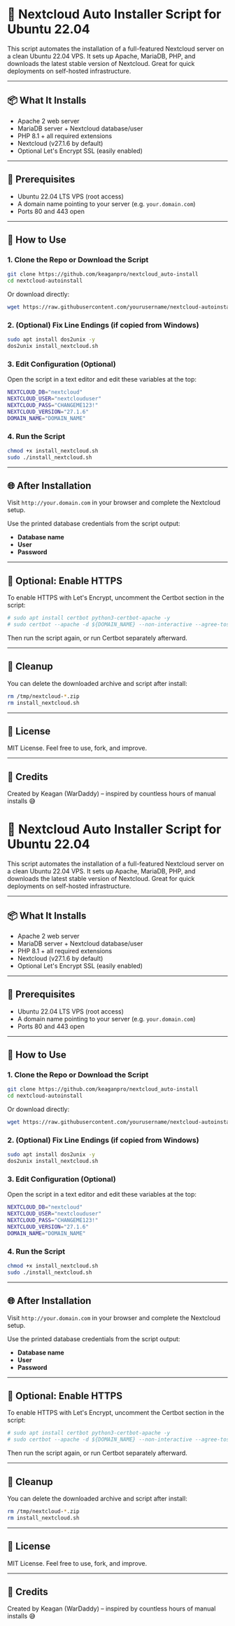 
# 🚀 Nextcloud Auto Installer Script for Ubuntu 22.04

This script automates the installation of a full-featured Nextcloud server on a clean Ubuntu 22.04 VPS. It sets up Apache, MariaDB, PHP, and downloads the latest stable version of Nextcloud. Great for quick deployments on self-hosted infrastructure.

---

## 📦 What It Installs

- Apache 2 web server
- MariaDB server + Nextcloud database/user
- PHP 8.1 + all required extensions
- Nextcloud (v27.1.6 by default)
- Optional Let's Encrypt SSL (easily enabled)

---

## 🔧 Prerequisites

- Ubuntu 22.04 LTS VPS (root access)
- A domain name pointing to your server (e.g. `your.domain.com`)
- Ports 80 and 443 open

---

## 🚀 How to Use

### 1. Clone the Repo or Download the Script

```bash
git clone https://github.com/keaganpro/nextcloud_auto-install
cd nextcloud-autoinstall
```

Or download directly:

```bash
wget https://raw.githubusercontent.com/yourusername/nextcloud-autoinstall/main/install_nextcloud.sh
```

### 2. (Optional) Fix Line Endings (if copied from Windows)

```bash
sudo apt install dos2unix -y
dos2unix install_nextcloud.sh
```

### 3. Edit Configuration (Optional)

Open the script in a text editor and edit these variables at the top:

```bash
NEXTCLOUD_DB="nextcloud"
NEXTCLOUD_USER="nextclouduser"
NEXTCLOUD_PASS="CHANGEME123!"
NEXTCLOUD_VERSION="27.1.6"
DOMAIN_NAME="DOMAIN_NAME"
```

### 4. Run the Script

```bash
chmod +x install_nextcloud.sh
sudo ./install_nextcloud.sh
```

---

## 🌐 After Installation

Visit `http://your.domain.com` in your browser and complete the Nextcloud setup.

Use the printed database credentials from the script output:
- **Database name**
- **User**
- **Password**

---

## 🔐 Optional: Enable HTTPS

To enable HTTPS with Let's Encrypt, uncomment the Certbot section in the script:

```bash
# sudo apt install certbot python3-certbot-apache -y
# sudo certbot --apache -d ${DOMAIN_NAME} --non-interactive --agree-tos -m admin@${DOMAIN_NAME}
```

Then run the script again, or run Certbot separately afterward.

---

## 🧼 Cleanup

You can delete the downloaded archive and script after install:

```bash
rm /tmp/nextcloud-*.zip
rm install_nextcloud.sh
```

---

## 📄 License

MIT License. Feel free to use, fork, and improve.

---

## 🙌 Credits

Created by Keagan (WarDaddy) – inspired by countless hours of manual installs 😅

# 🚀 Nextcloud Auto Installer Script for Ubuntu 22.04

This script automates the installation of a full-featured Nextcloud server on a clean Ubuntu 22.04 VPS. It sets up Apache, MariaDB, PHP, and downloads the latest stable version of Nextcloud. Great for quick deployments on self-hosted infrastructure.

---

## 📦 What It Installs

- Apache 2 web server
- MariaDB server + Nextcloud database/user
- PHP 8.1 + all required extensions
- Nextcloud (v27.1.6 by default)
- Optional Let's Encrypt SSL (easily enabled)

---

## 🔧 Prerequisites

- Ubuntu 22.04 LTS VPS (root access)
- A domain name pointing to your server (e.g. `your.domain.com`)
- Ports 80 and 443 open

---

## 🚀 How to Use

### 1. Clone the Repo or Download the Script

```bash
git clone https://github.com/keaganpro/nextcloud_auto-install
cd nextcloud-autoinstall
```

Or download directly:

```bash
wget https://raw.githubusercontent.com/yourusername/nextcloud-autoinstall/main/install_nextcloud.sh
```

### 2. (Optional) Fix Line Endings (if copied from Windows)

```bash
sudo apt install dos2unix -y
dos2unix install_nextcloud.sh
```

### 3. Edit Configuration (Optional)

Open the script in a text editor and edit these variables at the top:

```bash
NEXTCLOUD_DB="nextcloud"
NEXTCLOUD_USER="nextclouduser"
NEXTCLOUD_PASS="CHANGEME123!"
NEXTCLOUD_VERSION="27.1.6"
DOMAIN_NAME="DOMAIN_NAME"
```

### 4. Run the Script

```bash
chmod +x install_nextcloud.sh
sudo ./install_nextcloud.sh
```

---

## 🌐 After Installation

Visit `http://your.domain.com` in your browser and complete the Nextcloud setup.

Use the printed database credentials from the script output:
- **Database name**
- **User**
- **Password**

---

## 🔐 Optional: Enable HTTPS

To enable HTTPS with Let's Encrypt, uncomment the Certbot section in the script:

```bash
# sudo apt install certbot python3-certbot-apache -y
# sudo certbot --apache -d ${DOMAIN_NAME} --non-interactive --agree-tos -m admin@${DOMAIN_NAME}
```

Then run the script again, or run Certbot separately afterward.

---

## 🧼 Cleanup

You can delete the downloaded archive and script after install:

```bash
rm /tmp/nextcloud-*.zip
rm install_nextcloud.sh
```

---

## 📄 License

MIT License. Feel free to use, fork, and improve.

---

## 🙌 Credits

Created by Keagan (WarDaddy) – inspired by countless hours of manual installs 😅
